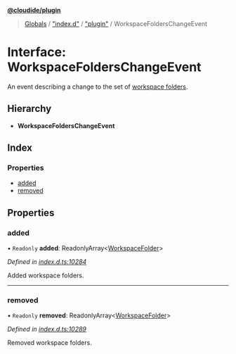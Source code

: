 **[@cloudide/plugin](../README.md)**

> [Globals](../README.md) / ["index.d"](../modules/_index_d_.md) / ["plugin"](../modules/_index_d_._plugin_.md) / WorkspaceFoldersChangeEvent

# Interface: WorkspaceFoldersChangeEvent

An event describing a change to the set of [workspace folders](#workspace.workspaceFolders).

## Hierarchy

* **WorkspaceFoldersChangeEvent**

## Index

### Properties

* [added](_index_d_._plugin_.workspacefolderschangeevent.md#added)
* [removed](_index_d_._plugin_.workspacefolderschangeevent.md#removed)

## Properties

### added

• `Readonly` **added**: ReadonlyArray\<[WorkspaceFolder](_index_d_._plugin_.workspacefolder.md)>

*Defined in [index.d.ts:10284](https://github.com/shuyaqian/cloudide-plugin-api/blob/6d83fa1/index.d.ts#L10284)*

Added workspace folders.

___

### removed

• `Readonly` **removed**: ReadonlyArray\<[WorkspaceFolder](_index_d_._plugin_.workspacefolder.md)>

*Defined in [index.d.ts:10289](https://github.com/shuyaqian/cloudide-plugin-api/blob/6d83fa1/index.d.ts#L10289)*

Removed workspace folders.
